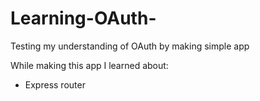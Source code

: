 # Learning-OAuth-
Testing my understanding of OAuth by making simple app

While making this app I learned about:

- Express router